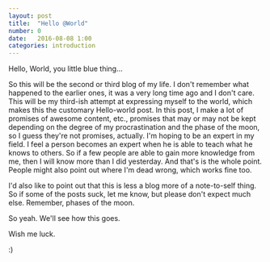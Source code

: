 ```yaml
---
layout: post
title:  "Hello @World"
number: 0
date:   2016-08-08 1:00
categories: introduction
---
```

Hello, World, you little blue thing...

So this will be the second or third blog of my life. I don't remember what happened to the earlier ones, it was a very long time ago and I don't care. This will be my third-ish attempt at expressing myself to the world, which makes this the customary Hello-world post. In this post, I make a lot of promises of awesome content, etc., promises that may or may not be kept depending on the degree of my procrastination and the phase of the moon, so I guess they're not promises, actually. I'm hoping to be an expert in my field. I feel a person becomes an expert when he is able to teach what he knows to others. So if a few people are able to gain more knowledge from me, then I will know more than I did yesterday. And that's is the whole point. People might also point out where I'm dead wrong, which works fine too.

I'd also like to point out that this is less a blog more of a note-to-self thing. So if some of the posts suck, let me know, but please don't expect much else. Remember, phases of the moon.

So yeah. We'll see how this goes.

Wish me luck.

:)